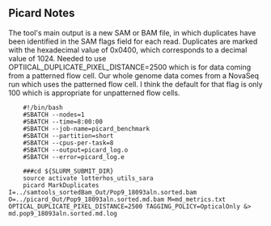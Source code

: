 ## Picard Notes

The tool's main output is a new SAM or BAM file, in which duplicates have been identified in the SAM flags field for each read. Duplicates are marked with the hexadecimal value of 0x0400, which corresponds to a decimal value of 1024. Needed to use OPTIICAL_DUPLICATE_PIXEL_DISTANCE=2500 which is for data coming from a patterned flow cell. Our whole genome data comes from a NovaSeq run which uses the patterned flow cell. I think the default for that flag is only 100 which is appropriate for unpatterned flow cells. 


```
	#!/bin/bash
	#SBATCH --nodes=1
	#SBATCH --time=8:00:00
	#SBATCH --job-name=picard_benchmark
	#SBATCH --partition=short
	#SBATCH --cpus-per-task=8
	#SBATCH --output=picard_log.o
	#SBATCH --error=picard_log.e

	###cd ${SLURM_SUBMIT_DIR}
	source activate lotterhos_utils_sara
	picard MarkDuplicates I=../samtools_sortedBam_Out/Pop9_18093aln.sorted.bam O=../picard_Out/Pop9_18093aln.sorted.md.bam M=md_metrics.txt OPTICAL_DUPLICATE_PIXEL_DISTANCE=2500 TAGGING_POLICY=OpticalOnly &> md.pop9_18093aln.sorted.md.log
```

